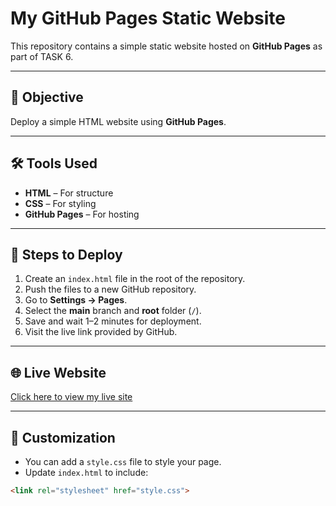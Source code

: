 # My GitHub Pages Static Website

This repository contains a simple static website hosted on **GitHub Pages** as part of TASK 6.

---

## 📌 Objective
Deploy a simple HTML website using **GitHub Pages**.

---

## 🛠 Tools Used
- **HTML** – For structure
- **CSS** – For styling
- **GitHub Pages** – For hosting

---

## 🚀 Steps to Deploy
1. Create an `index.html` file in the root of the repository.
2. Push the files to a new GitHub repository.
3. Go to **Settings → Pages**.
4. Select the **main** branch and **root** folder (`/`).
5. Save and wait 1–2 minutes for deployment.
6. Visit the live link provided by GitHub.

---

## 🌐 Live Website
[Click here to view my live site](https://github.com/Vijaya-28/my-github-site.git/)

---

## 🎨 Customization
- You can add a `style.css` file to style your page.
- Update `index.html` to include:
```html
<link rel="stylesheet" href="style.css">
